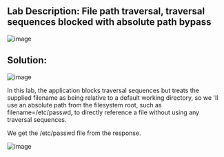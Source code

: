 ## Lab Description: File path traversal, traversal sequences blocked with absolute path bypass 

![image](https://github.com/jayshah17/PortSwiggerLabs/assets/76842630/7fd6f7b9-5f96-4d96-bf74-9d1246ef395e)

## Solution:

![image](https://github.com/jayshah17/PortSwiggerLabs/assets/76842630/5f4110f8-3689-477e-84fa-61fb9d27b3c6)

In this lab, the application blocks traversal sequences but treats the supplied filename as being relative to a default working directory, so we 'll use an absolute path from the filesystem root, such as filename=/etc/passwd, to directly reference a file without using any traversal sequences.

We get the /etc/passwd file from the response.

![image](https://github.com/jayshah17/PortSwiggerLabs/assets/76842630/35d87837-49b4-4945-9963-7ce113513b9c)
